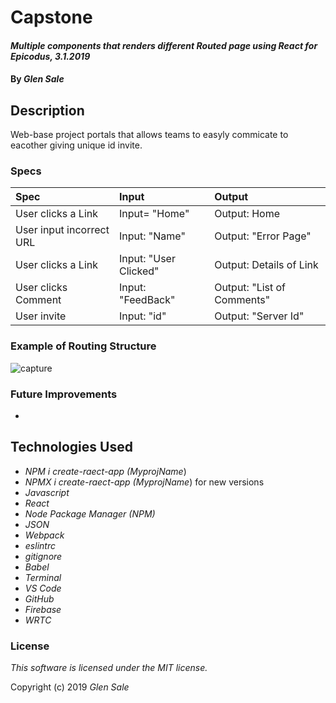 # Capstone

#### _Multiple components that renders different Routed page using React for Epicodus, 3.1.2019_


#### By _Glen Sale_

## Description
Web-base project portals that allows teams to easyly commicate to eacother giving unique id invite.


### Specs
| Spec | Input | Output |
| :-------------    | :------------- | :-------------|
| User clicks a Link  | Input= "Home" | Output: Home |
| User input incorrect URL| Input: "Name" | Output: "Error Page"  |
| User clicks a Link | Input: "User Clicked" | Output: Details of Link |
| User clicks Comment | Input: "FeedBack" | Output: "List of Comments"|
| User invite | Input: "id" | Output: "Server Id"|

### Example of Routing Structure


![capture](https://user-images.githubusercontent.com/43967399/53666365-c9943a00-3c22-11e9-9a97-980f730b3300.PNG)




### Future Improvements
* 

## Technologies Used
* _NPM i create-raect-app (MyprojName_)
* _NPMX i create-raect-app (MyprojName_) for new versions
* _Javascript_
* _React_
* _Node Package Manager (NPM)_
* _JSON_
* _Webpack_
* _eslintrc_
* _gitignore_
* _Babel_
* _Terminal_
* _VS Code_
* _GitHub_
* _Firebase_
* _WRTC_

### License

*This software is licensed under the MIT license.*

Copyright (c) 2019  _Glen Sale_
